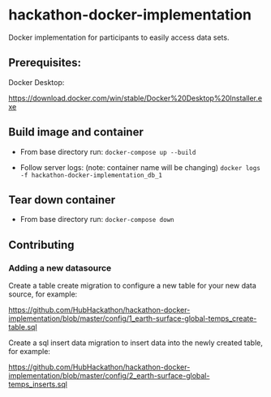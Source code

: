 # hackathon-docker-implementation
Docker implementation for participants to easily access data sets.

## Prerequisites:

Docker Desktop:

https://download.docker.com/win/stable/Docker%20Desktop%20Installer.exe

## Build image and container
* From base directory run:
`docker-compose up --build`

* Follow server logs: (note: container name will be changing)
`docker logs -f hackathon-docker-implementation_db_1`

## Tear down container
* From base directory run:
`docker-compose down`

## Contributing
### Adding a new datasource
Create a table create migration to configure a new table for your new data source, for example: 

https://github.com/HubHackathon/hackathon-docker-implementation/blob/master/config/1_earth-surface-global-temps_create-table.sql

Create a sql insert data migration to insert data into the newly created table, for example: 

https://github.com/HubHackathon/hackathon-docker-implementation/blob/master/config/2_earth-surface-global-temps_inserts.sql
